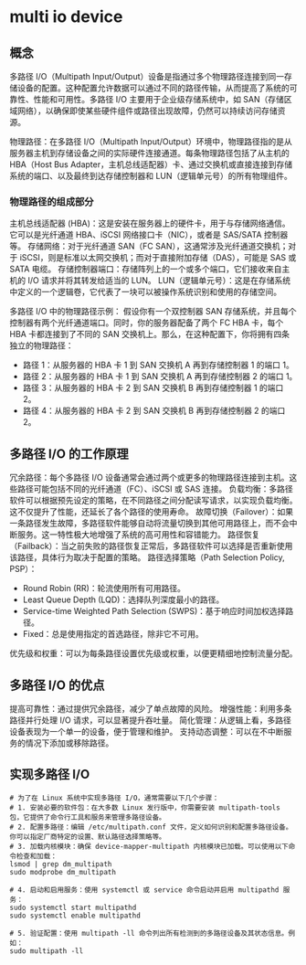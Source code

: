 # multi io device

## 概念

多路径 I/O（Multipath Input/Output）设备是指通过多个物理路径连接到同一存储设备的配置。这种配置允许数据可以通过不同的路径传输，从而提高了系统的可靠性、性能和可用性。多路径 I/O 主要用于企业级存储系统中，如 SAN（存储区域网络），以确保即使某些硬件组件或路径出现故障，仍然可以持续访问存储资源。

物理路径：在多路径 I/O（Multipath Input/Output）环境中，物理路径指的是从服务器主机到存储设备之间的实际硬件连接通道。每条物理路径包括了从主机的 HBA（Host Bus Adapter，主机总线适配器）卡、通过交换机或直接连接到存储系统的端口、以及最终到达存储控制器和 LUN（逻辑单元号）的所有物理组件。

### 物理路径的组成部分

主机总线适配器 (HBA)：这是安装在服务器上的硬件卡，用于与存储网络通信。它可以是光纤通道 HBA、iSCSI 网络接口卡（NIC），或者是 SAS/SATA 控制器等。
存储网络：对于光纤通道 SAN（FC SAN），这通常涉及光纤通道交换机；对于 iSCSI，则是标准以太网交换机；而对于直接附加存储（DAS），可能是 SAS 或 SATA 电缆。
存储控制器端口：存储阵列上的一个或多个端口，它们接收来自主机的 I/O 请求并将其转发给适当的 LUN。
LUN（逻辑单元号）：这是在存储系统中定义的一个逻辑卷，它代表了一块可以被操作系统识别和使用的存储空间。

多路径 I/O 中的物理路径示例：
假设你有一个双控制器 SAN 存储系统，并且每个控制器有两个光纤通道端口。同时，你的服务器配备了两个 FC HBA 卡，每个 HBA 卡都连接到了不同的 SAN 交换机上。那么，在这种配置下，你将拥有四条独立的物理路径：
- 路径 1：从服务器的 HBA 卡 1 到 SAN 交换机 A 再到存储控制器 1 的端口 1。
- 路径 2：从服务器的 HBA 卡 1 到 SAN 交换机 A 再到存储控制器 2 的端口 1。
- 路径 3：从服务器的 HBA 卡 2 到 SAN 交换机 B 再到存储控制器 1 的端口 2。
- 路径 4：从服务器的 HBA 卡 2 到 SAN 交换机 B 再到存储控制器 2 的端口 2。

## 多路径 I/O 的工作原理

冗余路径：每个多路径 I/O 设备通常会通过两个或更多的物理路径连接到主机。这些路径可能包括不同的光纤通道（FC）、iSCSI 或 SAS 连接。
负载均衡：多路径软件可以根据预先设定的策略，在不同路径之间分配读写请求，以实现负载均衡。这不仅提升了性能，还延长了各个路径的使用寿命。
故障切换（Failover）：如果一条路径发生故障，多路径软件能够自动将流量切换到其他可用路径上，而不会中断服务。这一特性极大地增强了系统的高可用性和容错能力。
路径恢复（Failback）：当之前失败的路径恢复正常后，多路径软件可以选择是否重新使用该路径，具体行为取决于配置的策略。
路径选择策略（Path Selection Policy, PSP）：
- Round Robin (RR)：轮流使用所有可用路径。
- Least Queue Depth (LQD)：选择队列深度最小的路径。
- Service-time Weighted Path Selection (SWPS)：基于响应时间加权选择路径。
- Fixed：总是使用指定的首选路径，除非它不可用。

优先级和权重：可以为每条路径设置优先级或权重，以便更精细地控制流量分配。

## 多路径 I/O 的优点

提高可靠性：通过提供冗余路径，减少了单点故障的风险。
增强性能：利用多条路径并行处理 I/O 请求，可以显著提升吞吐量。
简化管理：从逻辑上看，多路径设备表现为一个单一的设备，便于管理和维护。
支持动态调整：可以在不中断服务的情况下添加或移除路径。

## 实现多路径 I/O

```shell
# 为了在 Linux 系统中实现多路径 I/O，通常需要以下几个步骤：
# 1. 安装必要的软件包：在大多数 Linux 发行版中，你需要安装 multipath-tools 包，它提供了命令行工具和服务来管理多路径设备。
# 2. 配置多路径：编辑 /etc/multipath.conf 文件，定义如何识别和配置多路径设备。你可以指定厂商特定的设置、默认路径选择策略等。
# 3. 加载内核模块：确保 device-mapper-multipath 内核模块已加载。可以使用以下命令检查和加载：
lsmod | grep dm_multipath
sudo modprobe dm_multipath

# 4. 启动和启用服务：使用 systemctl 或 service 命令启动并启用 multipathd 服务：
sudo systemctl start multipathd
sudo systemctl enable multipathd

# 5. 验证配置：使用 multipath -ll 命令列出所有检测到的多路径设备及其状态信息。例如：
sudo multipath -ll
```
